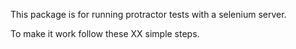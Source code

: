 This package is for running protractor tests with a selenium server.

To make it work follow these XX simple steps.

